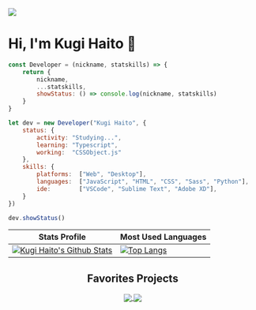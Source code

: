 <a href="https://github.com/users/KugiHaito/projects/3">
  <img src="https://img.shields.io/badge/Project-%E2%9C%B3%202020%2F2021%20Updates-blue?style=flat-square" />
</a>

<!-- <div align="center">
    <img src="https://github.com/KugiHaito/KugiHaito/blob/main/cover.png">
</div> -->

<h1>Hi, I'm Kugi Haito 🍪</h1>

```js
const Developer = (nickname, statskills) => {
	return {
		nickname,
		...statskills,
		showStatus: () => console.log(nickname, statskills)
	}
}

let dev = new Developer("Kugi Haito", {
	status: {
		activity: "Studying...",
		learning: "Typescript",
		working:  "CSSObject.js"
	},
	skills: {
		platforms:  ["Web", "Desktop"],
		languages:  ["JavaScript", "HTML", "CSS", "Sass", "Python"],
		ide:        ["VSCode", "Sublime Text", "Adobe XD"],
	}
})

dev.showStatus()
```

| Stats Profile | Most Used Languages |
| ------------- | ------------- |
| [![Kugi Haito's Github Stats](https://github-readme-stats.vercel.app/api?username=kugihaito&hide_border=true&theme=react&show_icons=true&bg_color=212121&count_private=true&include_all_commits=true&custom_title=Kugi%20Haito's%20GitHub%20Status)](https://github.com/KugiHaito) | [![Top Langs](https://github-readme-stats.vercel.app/api/top-langs/?username=kugihaito&hide=scss,html&hide_title=true&hide_border=true&bg_color=212121&text_color=ffffff&card_width=400)](https://github.com/KugiHaito?tab=repositories) |

<h2 align="center">Favorites Projects</h2>

<p align="center">
	<a alt="Paradox" href="https://github.com/KugiHaito/Paradox">
		<img align="center" src="https://github-readme-stats.vercel.app/api/pin/?username=kugihaito&repo=paradox&theme=react&hide_border=true&bg_color=212121" />
	</a>
	<a alt="IFPBProjetos" href="https://github.com/KugiHaito/IFPBProjetos">
		<img align="center" src="https://github-readme-stats.vercel.app/api/pin/?username=kugihaito&repo=ifpbprojetos&theme=react&hide_border=true&bg_color=212121" />
	</a>
</p>
